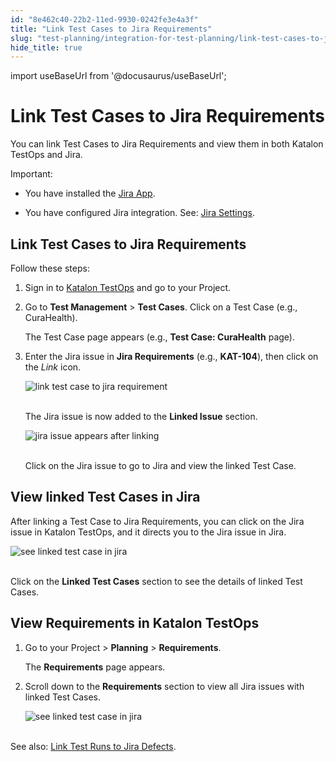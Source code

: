 ```yaml
---
id: "8e462c40-22b2-11ed-9930-0242fe3e4a3f"
title: "Link Test Cases to Jira Requirements"
slug: "test-planning/integration-for-test-planning/link-test-cases-to-jira-requirements"
hide_title: true
---
```

import useBaseUrl from '@docusaurus/useBaseUrl';


# <a id="id" class="anchor_top_offset"/><a id="ariaid-title1" class="anchor_top_offset"/>Link Test Cases to Jira Requirements

<p xmlns="http://www.w3.org/1999/xhtml" className="p">You can link Test Cases to Jira Requirements and view them in   both Katalon TestOps and Jira.</p> 
<div xmlns="http://www.w3.org/1999/xhtml" className="note important note_important"><span className="note__title">Important:</span> 
  <ul className="ul"><li className="li">
      <p className="p">You have installed the <a className="xref j-external-link" href="https://marketplace.atlassian.com/apps/1217501/katalon-bdd-test-automation-for-jira" target="_blank">Jira
          App</a>.</p>
    </li><li className="li">
      <p className="p">You have configured Jira integration. See: <a className="xref" href="/test-management/integration-for-test-management/jira-integration/enable-katalon-testops---jira-integration-for-test-management">Jira
          Settings</a>.</p>
    </li></ul>
</div>
    

## <a id="id_1" class="anchor_top_offset"/>Link Test Cases to Jira Requirements

    
      
<p xmlns="http://www.w3.org/1999/xhtml" className="p">Follow these steps:</p> 
      
<ol xmlns="http://www.w3.org/1999/xhtml" className="ol">   <li className="li">     <p className="p">Sign in to <a className="xref j-external-link" href="https://testops.katalon.io/login" target="_blank">Katalon         TestOps</a> and go to your Project.</p>   </li>   <li className="li">     <p className="p">Go to <strong className="ph b">Test Management</strong> &gt; <strong className="ph b">Test         Cases</strong>. Click on a Test Case (e.g., CuraHealth).</p>     <p className="p">The Test Case page appears (e.g., <strong className="ph b">Test Case:         CuraHealth</strong> page).</p>   </li>   <li className="li">     <p className="p">Enter the Jira issue in <strong className="ph b">Jira Requirements</strong>       (e.g., <strong className="ph b">KAT-104</strong>), then click on the <em className="ph i">Link</em>       icon.</p>     <p className="p">       <img className="image" src={useBaseUrl("https://github.com/katalon-studio/docs-images/raw/master/katalon-analytics/docs/testops-revamp-july-ka-integration-jira/linking-test-case-step-red-2.png")} alt="link test case to jira requirement" /><br /><br />     </p>     <p className="p">The Jira issue is now added to the <strong className="ph b">Linked Issue</strong>       section.</p>     <p className="p">       <img className="image" src={useBaseUrl("https://github.com/katalon-studio/docs-images/raw/master/katalon-analytics/docs/testops-revamp-july-ka-integration-jira/kat104-under-idfeature-section-2.png")} alt="jira issue appears after linking" /><br /><br />     </p>     <p className="p">Click on the Jira issue to go to Jira and view the linked Test       Case.</p>   </li> </ol> 
    
  
    

## <a id="id_2" class="anchor_top_offset"/>View linked Test Cases in Jira

    
      
<p xmlns="http://www.w3.org/1999/xhtml" className="p">After linking a Test Case to Jira Requirements, you can click on   the Jira issue in Katalon TestOps, and it directs you to the Jira   issue in Jira.</p> 
      
<p xmlns="http://www.w3.org/1999/xhtml" className="p">   <img className="image" src={useBaseUrl("https://github.com/katalon-studio/docs-images/raw/master/katalon-analytics/docs/testops-revamp-july-ka-integration-jira/kat104-link-test-case-to-jira-blurred.png")} alt="see linked test case in jira" /><br /><br /> </p> 
      
<p xmlns="http://www.w3.org/1999/xhtml" className="p">Click on the <strong className="ph b">Linked Test Cases</strong> section to see   the details of linked Test Cases.</p> 
    
  

## <a id="id_3" class="anchor_top_offset"/>View Requirements in Katalon TestOps

<ol xmlns="http://www.w3.org/1999/xhtml" className="ol"><li className="li">     <p className="p">Go to your Project &gt; <strong className="ph b">Planning</strong> &gt;       <strong className="ph b">Requirements</strong>.</p>     <p className="p">The <strong className="ph b">Requirements</strong> page appears.</p>   </li><li className="li">     <p className="p">Scroll down to the <strong className="ph b">Requirements</strong> section to view       all Jira issues with linked Test Cases.</p>     <p className="p">       <img className="image" src={useBaseUrl("https://github.com/katalon-studio/docs-images/raw/master/katalon-analytics/docs/testops-revamp-july-ka-integration-jira/requirement-page-with-jira-kat-issues-list-2.png")} alt="see linked test case in jira" /><br /><br />     </p>   </li></ol> 
<p xmlns="http://www.w3.org/1999/xhtml" className="p">See also: <a className="xref" href="/reports-and-analytics/integration-for-reports-and-analytics/jira-integration/link-test-runs-to-jira-defects-in-katalon-testops">Link     Test Runs to Jira Defects</a>.</p> 
